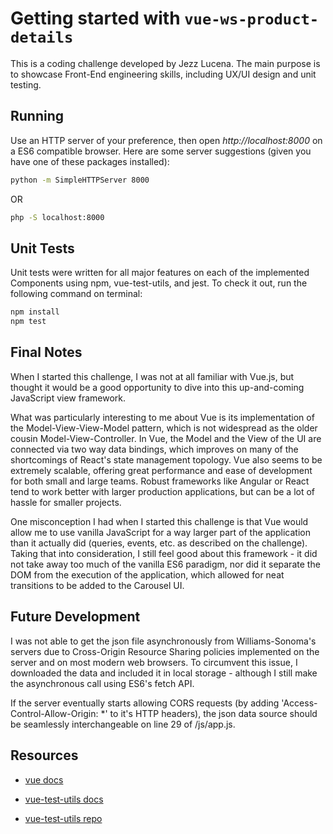 # Getting started with `vue-ws-product-details`

This is a coding challenge developed by Jezz Lucena. The main purpose is to showcase Front-End engineering skills, including UX/UI design and unit testing.

## Running

Use an HTTP server of your preference, then open *http://localhost:8000* on a ES6 compatible browser. Here are some server suggestions (given you have one of these packages installed):

``` bash
python -m SimpleHTTPServer 8000
```

OR

``` bash
php -S localhost:8000
```

## Unit Tests

Unit tests were written for all major features on each of the implemented Components using npm, vue-test-utils, and jest. To check it out, run the following command on terminal:

``` bash
npm install
npm test
```

## Final Notes

When I started this challenge, I was not at all familiar with Vue.js, but thought it would be a good opportunity to dive into this up-and-coming JavaScript view framework.

What was particularly interesting to me about Vue is its implementation of the Model-View-View-Model pattern, which is not widespread as the older cousin Model-View-Controller. In Vue, the Model and the View of the UI are connected via two way data bindings, which improves on many of the shortcomings of React's state management topology. Vue also seems to be extremely scalable, offering great performance and ease of development for both small and large teams. Robust frameworks like Angular or React tend to work better with larger production applications, but can be a lot of hassle for smaller projects.

One misconception I had when I started this challenge is that Vue would allow me to use vanilla JavaScript for a way larger part of the application than it actually did (queries, events, etc. as described on the challenge). Taking that into consideration, I still feel good about this framework - it did not take away too much of the vanilla ES6 paradigm, nor did it separate the DOM from the execution of the application, which allowed for neat transitions to be added to the Carousel UI.

## Future Development

I was not able to get the json file asynchronously from Williams-Sonoma's servers due to Cross-Origin Resource Sharing policies implemented on the server and on most modern web browsers. To circumvent this issue, I downloaded the data and included it in local storage - although I still make the asynchronous call using ES6's fetch API.

If the server eventually starts allowing CORS requests (by adding 'Access-Control-Allow-Origin: *' to it's HTTP headers), the json data source should be seamlessly interchangeable on line 29 of /js/app.js.


## Resources

- [vue docs](https://vuejs.org/v2/guide/)

- [vue-test-utils docs](https://vue-test-utils.vuejs.org)
- [vue-test-utils repo](https://github.com/vuejs/vue-test-utils)
